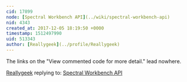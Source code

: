 ```yaml
---
cid: 17899
node: [Spectral Workbench API](../wiki/spectral-workbench-api)
nid: 4343
created_at: 2017-12-05 18:19:50 +0000
timestamp: 1512497990
uid: 513343
author: [Reallygeek](../profile/Reallygeek)
---
```


The links on the "View commented code for more detail." lead nowhere.

[Reallygeek](../profile/Reallygeek) replying to: [Spectral Workbench API](../wiki/spectral-workbench-api)

